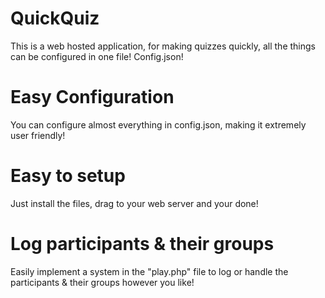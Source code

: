 # QuickQuiz
This is a web hosted application, for making quizzes quickly, all the things can be configured in one file! Config.json!

# Easy Configuration
You can configure almost everything in config.json, making it extremely user friendly!

# Easy to setup
Just install the files, drag to your web server and your done!

# Log participants & their groups
Easily implement a system in the "play.php" file to log or handle the participants & their groups however you like!
